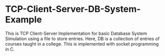 # TCP-Client-Server-DB-System-Example

This is TCP Client-Server Implementation for basic Database System Simulation using a file to store entries. Here, DB is a collection of entries of courses taught in a college. This is implemented with socket programming in C.
